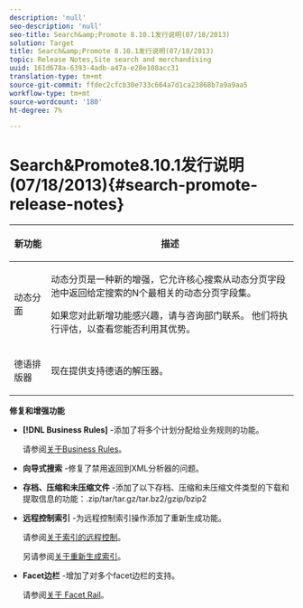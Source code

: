```yaml
---
description: 'null'
seo-description: 'null'
seo-title: Search&amp;Promote 8.10.1发行说明(07/18/2013)
solution: Target
title: Search&amp;Promote 8.10.1发行说明(07/18/2013)
topic: Release Notes,Site search and merchandising
uuid: 161d678a-6393-4adb-a47a-e28e108acc31
translation-type: tm+mt
source-git-commit: ffdec2cfcb30e733c664a7d1ca23868b7a9a9aa5
workflow-type: tm+mt
source-wordcount: '180'
ht-degree: 7%

---
```



# Search&amp;Promote8.10.1发行说明(07/18/2013){#search-promote-release-notes}

<table> 
 <thead> 
  <tr> 
   <th colname="col1" class="entry"> <p>新功能 </p> </th> 
   <th colname="col2" class="entry"> <p>描述 </p> </th> 
  </tr> 
 </thead>
 <tbody> 
  <tr> 
   <td colname="col1"> <p>动态分面 </p> </td> 
   <td colname="col2"> <p> 动态分页是一种新的增强，它允许核心搜索从动态分页字段池中返回给定搜索的N个最相关的动态分页字段集。 </p> <p> 如果您对此新增功能感兴趣，请与咨询部门联系。 他们将执行评估，以查看您能否利用其优势。 </p> </td> 
  </tr> 
  <tr> 
   <td colname="col1"> <p>德语排版器 </p> </td> 
   <td colname="col2"> <p> 现在提供支持德语的解压器。 </p> </td> 
  </tr> 
 </tbody> 
</table>

**修复和增强功能**

* **[!DNL Business Rules]** -添加了将多个计划分配给业务规则的功能。

   请参阅[关于Business Rules](../c-about-rules-menu/c-about-business-rules.md#concept_2A93D76216754D3D8412CDEA00BD26BD)。

* **向导式搜索** -修复了禁用返回到XML分析器的问题。
* **存档、压缩和未压缩文件** -添加了以下存档、压缩和未压缩文件类型的下载和提取信息的功能：.zip/tar/tar.gz/tar.bz2/gzip/bzip2
* **远程控制索引** -为远程控制索引操作添加了重新生成功能。

   请参阅[关于索引的远程控制](../c-about-index-menu/c-about-remote-control-for-indexing.md#concept_C79B322190E84106A434E5C6D4A4118F)。

   另请参阅[关于重新生成索引](../c-about-index-menu/c-about-regenerate-index.md#concept_6CBE6B8D18EF47D293091CBA542245FA)。

* **Facet边栏** -增加了对多个facet边栏的支持。

   请参阅[关于 Facet Rail](../c-about-design-menu/c-about-facet-rails.md#concept_1FDC8BCDFFC84A0889DA670F63D5F6DB)。

